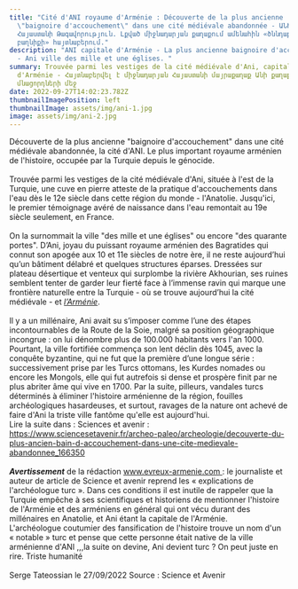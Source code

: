 ```yaml
---
title: "Cité d'ANI royaume d'Arménie : Découverte de la plus ancienne
  \"baignoire d'accouchement\" dans une cité médiévale abandonnée - ԱՆԻ քաղաք
  Հայաստանի Թագավորություն. Լքված միջնադարյան քաղաքում ամենահին «ծննդաբերական
  բաղնիքի» հայտնաբերում."
description: "ANI capitale d'Arménie - La plus ancienne baignoire d'accouchement
  - Ani ville des mille et une églises. "
summary: Trouvée parmi les vestiges de la cité médiévale d'Ani, capitale
  d'Arménie - Հայտնաբերվել է միջնադարյան Հայաստանի մայրաքաղաք Անի քաղաքի
  մնացորդների մեջ
date: 2022-09-27T14:02:23.782Z
thumbnailImagePosition: left
thumbnailImage: assets/img/ani-1.jpg
image: assets/img/ani-2.jpg
---
```

Découverte de la plus ancienne "baignoire d'accouchement" dans une cité médiévale abandonnée, la cité d'ANI. Le plus important royaume arménien de l'histoire, occupée par la Turquie depuis le génocide.\
\
Trouvée parmi les vestiges de la cité médiévale d'Ani, située à l'est de la Turquie, une cuve en pierre atteste de la pratique d'accouchements dans l'eau dès le 12e siècle dans cette région du monde - l'Anatolie. Jusqu'ici, le premier témoignage avéré de naissance dans l'eau remontait au 19e siècle seulement, en France.\
\
On la surnommait la ville "des mille et une églises" ou encore "des quarante portes". D’Ani, joyau du puissant royaume arménien des Bagratides qui connut son apogée aux 10 et 11e siècles de notre ère, il ne reste aujourd’hui qu’un bâtiment délabré et quelques structures éparses. Dressées sur plateau désertique et venteux qui surplombe la rivière Akhourian, ses ruines semblent tenter de garder leur fierté face à l’immense ravin qui marque une frontière naturelle entre la Turquie - où se trouve aujourd’hui la cité médiévale - et *[l’Arménie](https://www.sciencesetavenir.fr/archeo-paleo/etude-d-un-site-paleochretien-en-armenie_21281)*.\
\
Il y a un millénaire, Ani avait su s’imposer comme l’une des étapes incontournables de la Route de la Soie, malgré sa position géographique incongrue : on lui dénombre plus de 100.000 habitants vers l'an 1000. Pourtant, la ville fortifiée commença son lent déclin dès 1045, avec la conquête byzantine, qui ne fut que la première d’une longue série : successivement prise par les Turcs ottomans, les Kurdes nomades ou encore les Mongols, elle qui fut autrefois si dense et prospère finit par ne plus abriter âme qui vive en 1700. Par la suite, pilleurs, vandales turcs déterminés à éliminer l'histoire arménienne de la région, fouilles archéologiques hasardeuses, et surtout, ravages de la nature ont achevé de faire d'Ani la triste ville fantôme qu'elle est aujourd'hui.\
Lire la suite dans : Sciences et avenir :\
<https://www.sciencesetavenir.fr/archeo-paleo/archeologie/decouverte-du-plus-ancien-bain-d-accouchement-dans-une-cite-medievale-abandonnee_166350>\
\
***Avertissement*** de la rédaction www.evreux-armenie.com : le journaliste et auteur de article de Science et avenir reprend les « explications de l'archéologue turc ». Dans ces conditions il est inutile de rappeler que la Turquie empêche à ses scientifiques et historiens de mentionner l'histoire de l'Arménie et des arméniens en général qui ont vécu durant des millénaires en Anatolie, et Ani étant la capitale de l'Arménie.\
L'archéologue coutumier des fansification de l'histoire trouve un nom d'un « notable » turc et pense que cette personne était native de la ville arménienne d'ANI ,,,la suite on devine, Ani devient turc ? On peut juste en rire. Triste humanité\
\
Serge Tateossian le 27/09/2022 Source : Science et Avenir